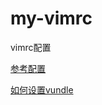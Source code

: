 # my-vimrc
vimrc配置

[参考配置](https://github.com/victorvoid/vim-frontend/blob/master/.vimrc)

[如何设置vundle](https://www.jianshu.com/p/58e2d78744a2)
